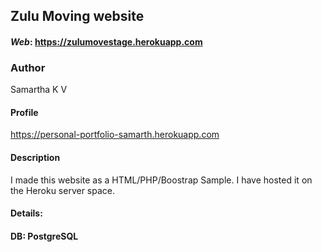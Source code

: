 ## Zulu Moving website
#### **_Web_**: https://zulumovestage.herokuapp.com

### Author
Samartha K V
#### Profile
https://personal-portfolio-samarth.herokuapp.com


#### Description
I made this website as a HTML/PHP/Boostrap Sample. I have hosted it on the Heroku server space. 
#### Details:
#### __DB__: PostgreSQL

